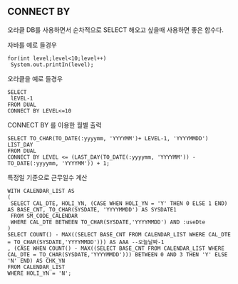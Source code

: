 ## CONNECT BY

 오라클 DB를 사용하면서 순차적으로 SELECT 해오고 싶을때 사용하면 좋은 함수다.
 
 자바를 예로 들경우

 ```
 for(int level;level<10;level++) 
  System.out.printIn(level);
 ```
 
 오라클을 예로 들경우
 
 ```
 SELECT
  lEVEL-1
 FROM DUAL
 CONNECT BY LEVEL<=10
 ```
 
 CONNECT BY 를 이용한 월별 출력
 ```
SELECT TO_CHAR(TO_DATE(:yyyymm, 'YYYYMM')+ LEVEL-1, 'YYYYMMDD') LIST_DAY
FROM DUAL
CONNECT BY LEVEL <= (LAST_DAY(TO_DATE(:yyyymm, 'YYYYMM')) - TO_DATE(:yyyymm, 'YYYYMM')) + 1;
 
 ```
      
특정일 기준으로 근무일수 계산   
```
WITH CALENDAR_LIST AS
(
 SELECT CAL_DTE, HOLI_YN, (CASE WHEN HOLI_YN = 'Y' THEN 0 ELSE 1 END) AS BASE_CNT, TO_CHAR(SYSDATE, 'YYYYMMDD') AS SYSDATE1
 FROM SM_CODE_CALENDAR
 WHERE CAL_DTE BETWEEN TO_CHAR(SYSDATE,'YYYYMMDD') AND :useDte
)
SELECT COUNT() - MAX((SELECT BASE_CNT FROM CALENDAR_LIST WHERE CAL_DTE = TO_CHAR(SYSDATE,'YYYYMMDD'))) AS AAA --오늘날짜-1
, (CASE WHEN COUNT() - MAX((SELECT BASE_CNT FROM CALENDAR_LIST WHERE CAL_DTE = TO_CHAR(SYSDATE,'YYYYMMDD'))) BETWEEN 0 AND 3 THEN 'Y' ELSE 'N' END) AS CHK_YN
FROM CALENDAR_LIST
WHERE HOLI_YN = 'N';
```
